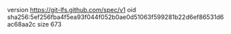 version https://git-lfs.github.com/spec/v1
oid sha256:5ef256fba4f5ea93f044f052b0ae0d51063f599281b22d6ef86531d6ac68aa2c
size 673
